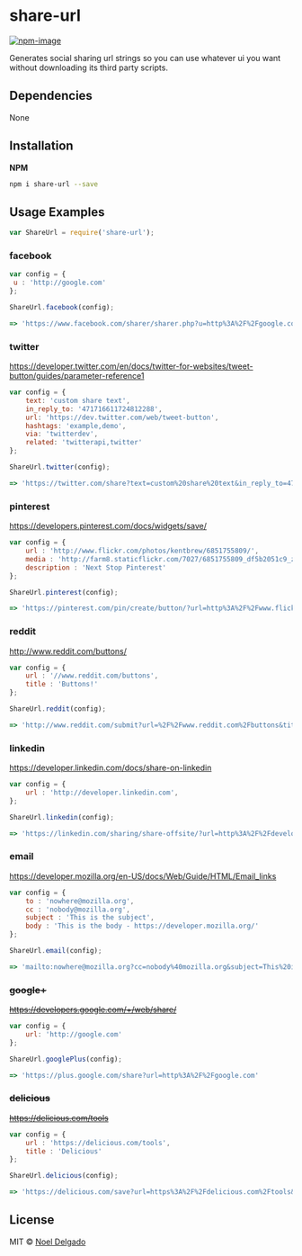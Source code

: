# share-url

[![npm-image](https://img.shields.io/npm/v/share-url.svg?style=flat-square)](https://www.npmjs.com/package/share-url)

Generates social sharing url strings so you can use whatever ui you want without downloading its third party scripts.


## Dependencies
None

## Installation

**NPM**

```sh
npm i share-url --save
```

## Usage Examples

```js
var ShareUrl = require('share-url');
```

### facebook

```js
var config = {
 u : 'http://google.com'
};

ShareUrl.facebook(config);

=> 'https://www.facebook.com/sharer/sharer.php?u=http%3A%2F%2Fgoogle.com'
```

### twitter
https://developer.twitter.com/en/docs/twitter-for-websites/tweet-button/guides/parameter-reference1

```js
var config = {
	text: 'custom share text',
	in_reply_to: '471716611724812288',
	url: 'https://dev.twitter.com/web/tweet-button',
	hashtags: 'example,demo',
	via: 'twitterdev',
	related: 'twitterapi,twitter'
};

ShareUrl.twitter(config);

=> 'https://twitter.com/share?text=custom%20share%20text&in_reply_to=471716611724812288&url=https%3A%2F%2Fdev.twitter.com%2Fweb%2Ftweet-button&hashtags=example%2Cdemo&via=twitterdev&related=twitterapi%2Ctwitter'
```

### pinterest
https://developers.pinterest.com/docs/widgets/save/

```js
var config = {
	url : 'http://www.flickr.com/photos/kentbrew/6851755809/',
	media : 'http://farm8.staticflickr.com/7027/6851755809_df5b2051c9_z.jpg',
	description : 'Next Stop Pinterest'
};

ShareUrl.pinterest(config);

=> 'https://pinterest.com/pin/create/button/?url=http%3A%2F%2Fwww.flickr.com%2Fphotos%2Fkentbrew%2F6851755809%2F&media=http%3A%2F%2Ffarm8.staticflickr.com%2F7027%2F6851755809_df5b2051c9_z.jpg&description=Next%20Stop%20Pinterest'

```

### reddit
http://www.reddit.com/buttons/

```js
var config = {
	url : '//www.reddit.com/buttons',
	title : 'Buttons!'
};

ShareUrl.reddit(config);

=> 'http://www.reddit.com/submit?url=%2F%2Fwww.reddit.com%2Fbuttons&title=Buttons!'
```

### linkedin
https://developer.linkedin.com/docs/share-on-linkedin

```js
var config = {
	url : 'http://developer.linkedin.com',
};

ShareUrl.linkedin(config);

=> 'https://linkedin.com/sharing/share-offsite/?url=http%3A%2F%2Fdeveloper.linkedin.com'
```

### email
https://developer.mozilla.org/en-US/docs/Web/Guide/HTML/Email_links

```js
var config = {
	to : 'nowhere@mozilla.org',
	cc : 'nobody@mozilla.org',
	subject : 'This is the subject',
	body : 'This is the body - https://developer.mozilla.org/'
};

ShareUrl.email(config);

=> 'mailto:nowhere@mozilla.org?cc=nobody%40mozilla.org&subject=This%20is%20the%20subject&body=This%20is%20the%20body%20-%20https%3A%2F%2Fdeveloper.mozilla.org%2F'
```

### ~~google+~~
~~https://developers.google.com/+/web/share/~~


```js
var config = {
	url: 'http://google.com'
};

ShareUrl.googlePlus(config);

=> 'https://plus.google.com/share?url=http%3A%2F%2Fgoogle.com'
```

### ~~delicious~~
~~https://delicious.com/tools~~

```js
var config = {
	url : 'https://delicious.com/tools',
	title : 'Delicious'
};

ShareUrl.delicious(config);

=> 'https://delicious.com/save?url=https%3A%2F%2Fdelicious.com%2Ftools&title=Delicious'
```

## License
MIT © [Noel Delgado](http://pixelia.me/)
